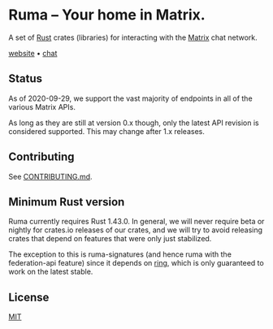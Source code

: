 # Ruma – Your home in Matrix.

A set of [Rust] crates (libraries) for interacting with the [Matrix] chat network.

[website] • [chat]

[Rust]: https://rust-lang.org/
[Matrix]: https://matrix.org/
[website]: https://www.ruma.io/
[chat]: https://matrix.to/#/#ruma:matrix.org

## Status

As of 2020-09-29, we support the vast majority of endpoints in all of the various Matrix APIs.

As long as they are still at version 0.x though, only the latest API revision is considered
supported. This may change after 1.x releases.

## Contributing

See [CONTRIBUTING.md](CONTRIBUTING.md).

## Minimum Rust version

Ruma currently requires Rust 1.43.0. In general, we will never require beta or
nightly for crates.io releases of our crates, and we will try to avoid releasing
crates that depend on features that were only just stabilized.

The exception to this is ruma-signatures (and hence ruma with the federation-api
feature) since it depends on [ring][], which is only guaranteed to work on the
latest stable.

[ring]: https://github.com/briansmith/ring/

## License

[MIT](http://opensource.org/licenses/MIT)
